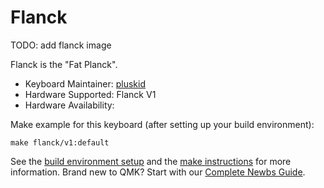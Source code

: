 # Flanck

TODO: add flanck image

Flanck is the "Fat Planck".

* Keyboard Maintainer: [pluskid](https://pluskid.org)
* Hardware Supported: Flanck V1
* Hardware Availability: 

Make example for this keyboard (after setting up your build environment):

    make flanck/v1:default

See the [build environment setup](https://docs.qmk.fm/#/getting_started_build_tools) and the [make instructions](https://docs.qmk.fm/#/getting_started_make_guide) for more information. Brand new to QMK? Start with our [Complete Newbs Guide](https://docs.qmk.fm/#/newbs).